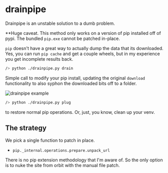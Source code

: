 # drain**pip**e

Drainpipe is an unstable solution to a dumb problem.

**Huge caveat. This method only works on a version of pip installed off of pypi. The bundled `pip.exe` cannot be patched in-place.

`pip` doesn't have a great way to actually dump the data that its downloaded. Yes, you can run `pip cache` and get a couple wheels, but in my experience you get incomplete results back.

```bash
/> python ./drainpipe.py drain
```

Simple call to modify your pip install, updating the original `download` functionality to also syphon the downloaded bits off to a folder.

![drainpipe example](./what_drainpipe_does.gif)

```bash
/> python ./drainpipe.py plug
```

to restore normal pip operations. Or, just, you know, clean up your venv.

## The strategy

We pick a single function to patch in place. 

- `pip._internal.operations.prepare.unpack_url`

There is no pip extension methodology that I'm aware of. So the only option is to nuke the site from orbit with the manual file patch.
